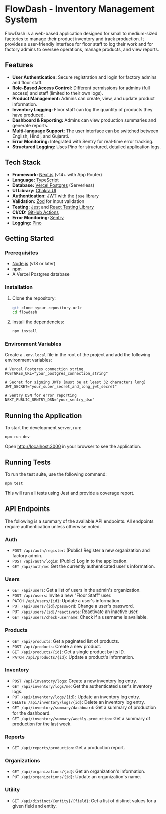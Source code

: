 # FlowDash - Inventory Management System

FlowDash is a web-based application designed for small to medium-sized factories to manage their product inventory and track production. It provides a user-friendly interface for floor staff to log their work and for factory admins to oversee operations, manage products, and view reports.

## Features

*   **User Authentication:** Secure registration and login for factory admins and floor staff.
*   **Role-Based Access Control:** Different permissions for admins (full access) and staff (limited to their own logs).
*   **Product Management:** Admins can create, view, and update product information.
*   **Inventory Logging:** Floor staff can log the quantity of products they have produced.
*   **Dashboard & Reporting:** Admins can view production summaries and generate reports.
*   **Multi-language Support:** The user interface can be switched between English, Hindi, and Gujarati.
*   **Error Monitoring:** Integrated with Sentry for real-time error tracking.
*   **Structured Logging:** Uses Pino for structured, detailed application logs.

## Tech Stack

*   **Framework:** [Next.js](https://nextjs.org/) (v14+ with App Router)
*   **Language:** [TypeScript](https://www.typescriptlang.org/)
*   **Database:** [Vercel Postgres](https://vercel.com/storage/postgres) (Serverless)
*   **UI Library:** [Chakra UI](https://chakra-ui.com/)
*   **Authentication:** [JWT](https://jwt.io/) with the `jose` library
*   **Validation:** [Zod](https://zod.dev/) for input validation
*   **Testing:** [Jest](https://jestjs.io/) and [React Testing Library](https://testing-library.com/docs/react-testing-library/intro/)
*   **CI/CD:** [GitHub Actions](https://github.com/features/actions)
*   **Error Monitoring:** [Sentry](https://sentry.io/)
*   **Logging:** [Pino](https://getpino.io/)

## Getting Started

### Prerequisites

*   [Node.js](https://nodejs.org/) (v18 or later)
*   [npm](https://www.npmjs.com/)
*   A Vercel Postgres database

### Installation

1.  Clone the repository:
    ```bash
    git clone <your-repository-url>
    cd flowdash
    ```

2.  Install the dependencies:
    ```bash
    npm install
    ```

### Environment Variables

Create a `.env.local` file in the root of the project and add the following environment variables:

```
# Vercel Postgres connection string
POSTGRES_URL="your_postgres_connection_string"

# Secret for signing JWTs (must be at least 32 characters long)
JWT_SECRET="your_super_secret_and_long_jwt_secret"

# Sentry DSN for error reporting
NEXT_PUBLIC_SENTRY_DSN="your_sentry_dsn"
```

## Running the Application

To start the development server, run:

```bash
npm run dev
```

Open [http://localhost:3000](http://localhost:3000) in your browser to see the application.

## Running Tests

To run the test suite, use the following command:

```bash
npm test
```

This will run all tests using Jest and provide a coverage report.

## API Endpoints

The following is a summary of the available API endpoints. All endpoints require authentication unless otherwise noted.

### Auth

*   `POST /api/auth/register`: (Public) Register a new organization and factory admin.
*   `POST /api/auth/login`: (Public) Log in to the application.
*   `GET /api/auth/me`: Get the currently authenticated user's information.

### Users

*   `GET /api/users`: Get a list of users in the admin's organization.
*   `POST /api/users`: Invite a new "Floor Staff" user.
*   `PATCH /api/users/{id}`: Update a user's information.
*   `PUT /api/users/{id}/password`: Change a user's password.
*   `PUT /api/users/{id}/reactivate`: Reactivate an inactive user.
*   `GET /api/users/check-username`: Check if a username is available.

### Products

*   `GET /api/products`: Get a paginated list of products.
*   `POST /api/products`: Create a new product.
*   `GET /api/products/{id}`: Get a single product by its ID.
*   `PATCH /api/products/{id}`: Update a product's information.

### Inventory

*   `POST /api/inventory/logs`: Create a new inventory log entry.
*   `GET /api/inventory/logs/me`: Get the authenticated user's inventory logs.
*   `PUT /api/inventory/logs/{id}`: Update an inventory log entry.
*   `DELETE /api/inventory/logs/{id}`: Delete an inventory log entry.
*   `GET /api/inventory/summary/dashboard`: Get a summary of production for the dashboard.
*   `GET /api/inventory/summary/weekly-production`: Get a summary of production for the last week.

### Reports

*   `GET /api/reports/production`: Get a production report.

### Organizations

*   `GET /api/organizations/{id}`: Get an organization's information.
*   `PUT /api/organizations/{id}`: Update an organization's name.

### Utility

*   `GET /api/distinct/{entity}/{field}`: Get a list of distinct values for a given field and entity.

